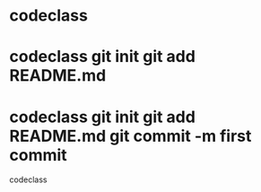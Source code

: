 # codeclass
# codeclass git init git add README.md
# codeclass git init git add README.md git commit -m first commit
codeclass
